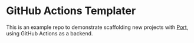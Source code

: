 # GitHub Actions Templater

This is an example repo to demonstrate scaffolding new projects with [Port](https://getport.io), using GitHub Actions as a backend.
